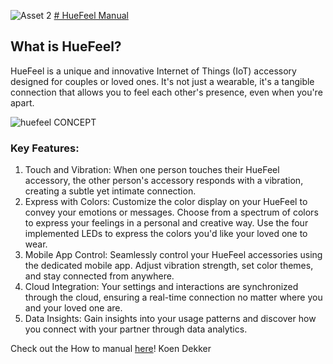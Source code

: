 ![Asset 2](https://github.com/Kvdekker/HueFeel/assets/96053886/b3a11deb-aa44-44f2-afa2-91e3984f8417)
[# HueFeel Manual ](https://github.com/Kvdekker/HueFeel/wiki)
## What is HueFeel?
HueFeel is a unique and innovative Internet of Things (IoT) accessory designed for couples or loved ones. It's not just a wearable, it's a tangible connection that allows you to feel each other's presence, even when you're apart.

![huefeel CONCEPT](https://github.com/Kvdekker/HueFeel/assets/96053886/124bea4a-a5d2-40ad-8dd5-139dddb583cf)

### Key Features:

1. Touch and Vibration:
When one person touches their HueFeel accessory, the other person's accessory responds with a vibration, creating a subtle yet intimate connection.
2. Express with Colors:
Customize the color display on your HueFeel to convey your emotions or messages. Choose from a spectrum of colors to express your feelings in a personal and creative way. Use the four implemented LEDs to express the colors you'd like your loved one to wear.
3. Mobile App Control:
Seamlessly control your HueFeel accessories using the dedicated mobile app. Adjust vibration strength, set color themes, and stay connected from anywhere.
4. Cloud Integration:
Your settings and interactions are synchronized through the cloud, ensuring a real-time connection no matter where you and your loved one are.
5. Data Insights:
Gain insights into your usage patterns and discover how you connect with your partner through data analytics.

Check out the How to manual [here](https://github.com/Kvdekker/HueFeel/wiki)!
Koen Dekker
